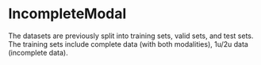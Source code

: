 # IncompleteModal

The datasets are previously split into training sets, valid sets, and test sets.
The training sets include complete data (with both modalities), 1u/2u data (incomplete data).


